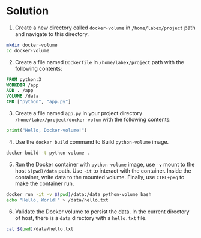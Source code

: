 # Solution

1. Create a new directory called `docker-volume` in `/home/labex/project` path and navigate to this directory.

```bash
mkdir docker-volume
cd docker-volume
```

2. Create a file named `Dockerfile` in `/home/labex/project` path with the following contents:

```Dockerfile
FROM python:3
WORKDIR /app
ADD . /app
VOLUME /data
CMD ["python", "app.py"]
```

3. Create a file named `app.py` in your project directory `/home/labex/project/docker-volum` with the following contents:

```python
print("Hello, Docker-volume!")
```

4. Use the `docker build` command to Build `python-volume` image.

```bash
docker build -t python-volume .
```

5. Run the Docker container with `python-volume` image, use `-v` mount to the host `$(pwd)/data` path. Use `-it` to interact with the container. Inside the container, write data to the mounted volume. Finally, use `CTRL+p+q` to make the container run.

```bash
docker run -it -v $(pwd)/data:/data python-volume bash
echo "Hello, World!" > /data/hello.txt
```

6. Validate the Docker volume to persist the data. In the current directory of host, there is a `data` directory with a `hello.txt` file.

```bash
cat $(pwd)/data/hello.txt
```
